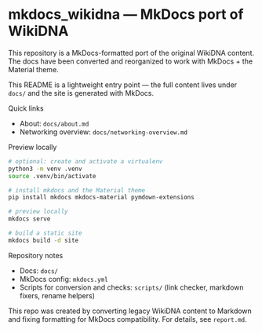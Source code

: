 # mkdocs_wikidna — MkDocs port of WikiDNA

This repository is a MkDocs-formatted port of the original WikiDNA content. The docs have been converted and reorganized to work with MkDocs + the Material theme.

This README is a lightweight entry point — the full content lives under `docs/` and the site is generated with MkDocs.

Quick links

- About: `docs/about.md`
- Networking overview: `docs/networking-overview.md`

Preview locally

```bash
# optional: create and activate a virtualenv
python3 -m venv .venv
source .venv/bin/activate

# install mkdocs and the Material theme
pip install mkdocs mkdocs-material pymdown-extensions

# preview locally
mkdocs serve

# build a static site
mkdocs build -d site
```

Repository notes

- Docs: `docs/`
- MkDocs config: `mkdocs.yml`
- Scripts for conversion and checks: `scripts/` (link checker, markdown fixers, rename helpers)

This repo was created by converting legacy WikiDNA content to Markdown and fixing formatting for MkDocs compatibility. For details, see `report.md`.

